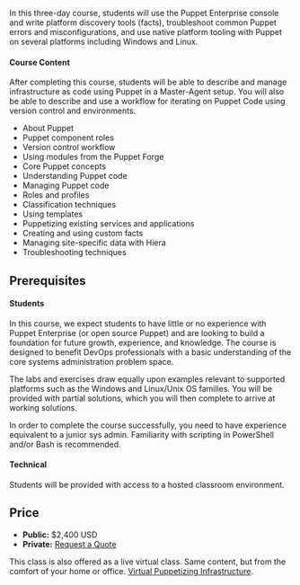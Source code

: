 <p>In this three-day course, students will use the Puppet Enterprise console and write platform discovery tools (facts), troubleshoot common Puppet errors and misconfigurations, and use native platform tooling with Puppet on several platforms including Windows and Linux.</p>
<h4>Course Content</h4>
<p>After completing this course, students will be able to describe and manage infrastructure as code using Puppet in a Master-Agent setup. You will also be able to describe and use a workflow for iterating on Puppet Code using version control and environments.</p>
<ul>
<li>About Puppet</li>
<li>Puppet component roles</li>
<li>Version control workflow</li>
<li>Using modules from the Puppet Forge</li>
<li>Core Puppet concepts</li>
<li>Understanding Puppet code</li>
<li>Managing Puppet code</li>
<li>Roles and profiles</li>
<li>Classification techniques</li>
<li>Using templates</li>
<li>Puppetizing existing services and applications</li>
<li>Creating and using custom facts</li>
<li>Managing site-specific data with Hiera</li>
<li>Troubleshooting techniques</li>
</ul>
<h2>Prerequisites</h2>
<h4>Students</h4>
<p>In this course, we expect students to have little or no experience with Puppet Enterprise (or open source Puppet) and are looking to build a foundation for future growth, experience, and knowledge. The course is designed to benefit DevOps professionals with a basic understanding of the core systems administration problem space.</p>
<p>The labs and exercises draw equally upon examples relevant to supported platforms such as the Windows and Linux/Unix OS families. You will be provided with partial solutions, which you will then complete to arrive at working solutions.</p>
<p>In order to complete the course successfully, you need to have experience equivalent to a junior sys admin. Familiarity with scripting in PowerShell and/or Bash is recommended.</p>
<h4>Technical</h4>
<p>Students will be provided with access to a hosted classroom environment.</p>
<h2>Price</h2>
<ul>
<li><strong>Public:</strong> $2,400 USD</li>
<li><strong>Private:</strong> <a href="/training/onsite.html?course=2">Request a Quote</a></li>
</ul>

<p>This class is also offered as a live virtual class. Same content, but from the comfort of your home or office. <a href="https://learn.puppetlabs.com/instructor-led-training/virtual-puppetizing-infrastructure">Virtual Puppetizing Infrastructure</a>.